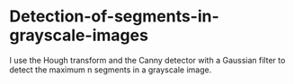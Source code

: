 # Detection-of-segments-in-grayscale-images
I use the Hough transform and the Canny detector with a Gaussian filter to detect the maximum n segments in a grayscale image.
